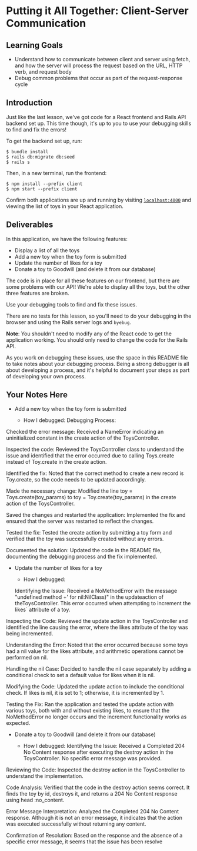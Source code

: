 # Putting it All Together: Client-Server Communication

## Learning Goals

- Understand how to communicate between client and server using fetch, and how
  the server will process the request based on the URL, HTTP verb, and request
  body
- Debug common problems that occur as part of the request-response cycle

## Introduction

Just like the last lesson, we've got code for a React frontend and Rails API
backend set up. This time though, it's up to you to use your debugging skills to
find and fix the errors!

To get the backend set up, run:

```console
$ bundle install
$ rails db:migrate db:seed
$ rails s
```

Then, in a new terminal, run the frontend:

```console
$ npm install --prefix client
$ npm start --prefix client
```

Confirm both applications are up and running by visiting
[`localhost:4000`](http://localhost:4000) and viewing the list of toys in your
React application.

## Deliverables

In this application, we have the following features:

- Display a list of all the toys
- Add a new toy when the toy form is submitted
- Update the number of likes for a toy
- Donate a toy to Goodwill (and delete it from our database)

The code is in place for all these features on our frontend, but there are some
problems with our API! We're able to display all the toys, but the other three
features are broken.

Use your debugging tools to find and fix these issues.

There are no tests for this lesson, so you'll need to do your debugging in the
browser and using the Rails server logs and `byebug`.

**Note**: You shouldn't need to modify any of the React code to get the
application working. You should only need to change the code for the Rails API.

As you work on debugging these issues, use the space in this README file to take
notes about your debugging process. Being a strong debugger is all about
developing a process, and it's helpful to document your steps as part of
developing your own process.

## Your Notes Here

- Add a new toy when the toy form is submitted

  - How I debugged:
  Debugging Process:

Checked the error message: Received a NameError indicating an uninitialized constant in the create action of the ToysController.

Inspected the code: Reviewed the ToysController class to understand the issue and identified that the error occurred due to calling Toys.create instead of Toy.create in the create action.

Identified the fix: Noted that the correct method to create a new record is Toy.create, so the code needs to be updated accordingly.

Made the necessary change: Modified the line toy = Toys.create(toy_params) to toy = Toy.create(toy_params) in the create action of the ToysController.

Saved the changes and restarted the application: Implemented the fix and ensured that the server was restarted to reflect the changes.

Tested the fix: Tested the create action by submitting a toy form and verified that the toy was successfully created without any errors.

Documented the solution: Updated the code in the README file, documenting the debugging process and the fix implemented.

- Update the number of likes for a toy

  - How I debugged:

  Identifying the Issue: Received a NoMethodError with the message "undefined method +' for nil:NilClass)" in the updateaction of theToysController. This error occurred when attempting to increment the likes` attribute of a toy.

Inspecting the Code: Reviewed the update action in the ToysController and identified the line causing the error, where the likes attribute of the toy was being incremented.

Understanding the Error: Noted that the error occurred because some toys had a nil value for the likes attribute, and arithmetic operations cannot be performed on nil.

Handling the nil Case: Decided to handle the nil case separately by adding a conditional check to set a default value for likes when it is nil.

Modifying the Code: Updated the update action to include the conditional check. If likes is nil, it is set to 1; otherwise, it is incremented by 1.

Testing the Fix: Ran the application and tested the update action with various toys, both with and without existing likes, to ensure that the NoMethodError no longer occurs and the increment functionality works as expected.

- Donate a toy to Goodwill (and delete it from our database)

  - How I debugged:
Identifying the Issue: Received a Completed 204 No Content response after executing the destroy action in the ToysController. No specific error message was provided.

Reviewing the Code: Inspected the destroy action in the ToysController to understand the implementation.

Code Analysis: Verified that the code in the destroy action seems correct. It finds the toy by id, destroys it, and returns a 204 No Content response using head :no_content.

Error Message Interpretation: Analyzed the Completed 204 No Content response. Although it is not an error message, it indicates that the action was executed successfully without returning any content.

Confirmation of Resolution: Based on the response and the absence of a specific error message, it seems that the issue has been resolve